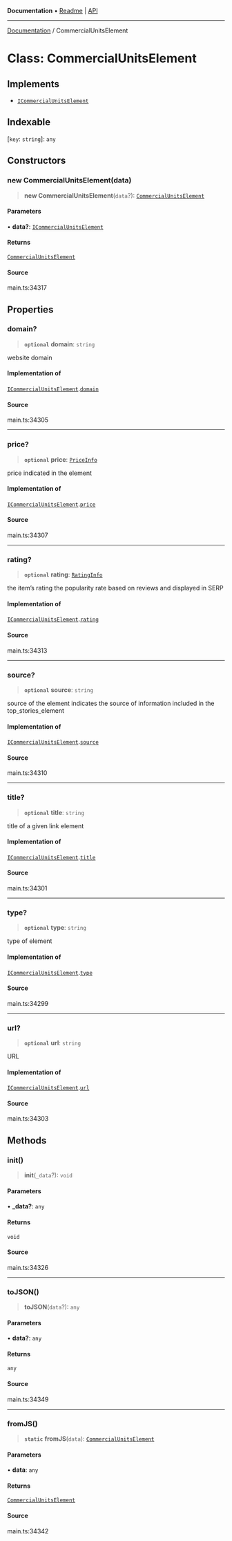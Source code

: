 **Documentation** • [Readme](../README.md) \| [API](../globals.md)

***

[Documentation](../README.md) / CommercialUnitsElement

# Class: CommercialUnitsElement

## Implements

- [`ICommercialUnitsElement`](../interfaces/ICommercialUnitsElement.md)

## Indexable

 \[`key`: `string`\]: `any`

## Constructors

### new CommercialUnitsElement(data)

> **new CommercialUnitsElement**(`data`?): [`CommercialUnitsElement`](CommercialUnitsElement.md)

#### Parameters

• **data?**: [`ICommercialUnitsElement`](../interfaces/ICommercialUnitsElement.md)

#### Returns

[`CommercialUnitsElement`](CommercialUnitsElement.md)

#### Source

main.ts:34317

## Properties

### domain?

> **`optional`** **domain**: `string`

website domain

#### Implementation of

[`ICommercialUnitsElement`](../interfaces/ICommercialUnitsElement.md).[`domain`](../interfaces/ICommercialUnitsElement.md#domain)

#### Source

main.ts:34305

***

### price?

> **`optional`** **price**: [`PriceInfo`](PriceInfo.md)

price indicated in the element

#### Implementation of

[`ICommercialUnitsElement`](../interfaces/ICommercialUnitsElement.md).[`price`](../interfaces/ICommercialUnitsElement.md#price)

#### Source

main.ts:34307

***

### rating?

> **`optional`** **rating**: [`RatingInfo`](RatingInfo.md)

the item’s rating 
the popularity rate based on reviews and displayed in SERP

#### Implementation of

[`ICommercialUnitsElement`](../interfaces/ICommercialUnitsElement.md).[`rating`](../interfaces/ICommercialUnitsElement.md#rating)

#### Source

main.ts:34313

***

### source?

> **`optional`** **source**: `string`

source of the element
indicates the source of information included in the top_stories_element

#### Implementation of

[`ICommercialUnitsElement`](../interfaces/ICommercialUnitsElement.md).[`source`](../interfaces/ICommercialUnitsElement.md#source)

#### Source

main.ts:34310

***

### title?

> **`optional`** **title**: `string`

title of a given link element

#### Implementation of

[`ICommercialUnitsElement`](../interfaces/ICommercialUnitsElement.md).[`title`](../interfaces/ICommercialUnitsElement.md#title)

#### Source

main.ts:34301

***

### type?

> **`optional`** **type**: `string`

type of element

#### Implementation of

[`ICommercialUnitsElement`](../interfaces/ICommercialUnitsElement.md).[`type`](../interfaces/ICommercialUnitsElement.md#type)

#### Source

main.ts:34299

***

### url?

> **`optional`** **url**: `string`

URL

#### Implementation of

[`ICommercialUnitsElement`](../interfaces/ICommercialUnitsElement.md).[`url`](../interfaces/ICommercialUnitsElement.md#url)

#### Source

main.ts:34303

## Methods

### init()

> **init**(`_data`?): `void`

#### Parameters

• **\_data?**: `any`

#### Returns

`void`

#### Source

main.ts:34326

***

### toJSON()

> **toJSON**(`data`?): `any`

#### Parameters

• **data?**: `any`

#### Returns

`any`

#### Source

main.ts:34349

***

### fromJS()

> **`static`** **fromJS**(`data`): [`CommercialUnitsElement`](CommercialUnitsElement.md)

#### Parameters

• **data**: `any`

#### Returns

[`CommercialUnitsElement`](CommercialUnitsElement.md)

#### Source

main.ts:34342
